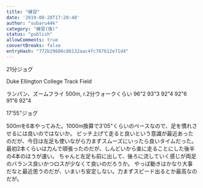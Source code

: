 ```yaml
---
title: "練習"
date: '2019-08-28T17:20:48'
author: "subaru44k"
category: "練習(強)"
status: "publish"
allowComments: true
convertBreaks: false
entryHash: "772b29686c86132aac4fc767612e71d4"
---
```

21分ジョグ

Duke Ellington College Track Field

ランパン、ズームフライ
500m, r.2分ウォークくらい
96"2
93"3
92"4
92"6
91"6
92"4

17'55"ジョグ

500mを6本やってみた。1000m換算で3'05"くらいのペースなので、足を慣れさせるには良いのではないか。
ピッチ上げて走ると良いという意識が最近あったのだが、今日は左足も使いながら力まずスムーズにいったら良いタイムだった。
最初2本くらいは力んで頑張ったのだが、しんどいから楽に走ることにした後半の4本のほうが速い。
ちゃんと左足も前に出して、後ろに流していく感じが両足のバランス良いかつロスが少なくて良いのだろうか。
やっぱ動きはかなり大事だなと最近思うのだが、いまいち安定しない。力まずスピード出るとか最高なのだが。
